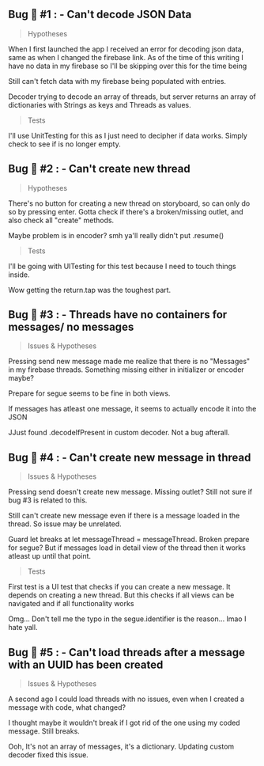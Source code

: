 ## Bug :bug: #1 : - Can't decode JSON Data

> Hypotheses

When I first launched the app I received an error for decoding json data, same as when I changed the firebase link. As of the time of this writing I have no data in my firebase so I'll be skipping over this for the time being

Still can't fetch data with my firebase being populated with entries.

Decoder trying to decode an array of threads, but server returns an array of dictionaries with Strings as keys and Threads as values.

>Tests

I'll use UnitTesting for this as I just need to decipher if data works.
Simply check to see if is no longer empty.

## Bug :bug: #2 : - Can't create new thread

> Hypotheses

There's no button for creating a new thread on storyboard, so can only do so by pressing enter. Gotta check if there's a broken/missing outlet, and also check all "create" methods.

Maybe problem is in encoder? smh ya'll really didn't put .resume()

> Tests

I'll be going with UITesting for this test because I need to touch things inside.

Wow getting the return.tap was the toughest part.

## Bug :bug: #3 : - Threads have no containers for messages/ no messages

> Issues & Hypotheses

Pressing send new message made me realize that there is no "Messages" in my firebase threads. Something missing either in initializer or encoder maybe?

Prepare for segue seems to be fine in both views.

If messages has atleast one message, it seems to actually encode it into the JSON

JJust found .decodeIfPresent in custom decoder. Not a bug afterall.

## Bug :bug: #4 : - Can't create new message in thread

> Issues & Hypotheses

Pressing send doesn't create new message. Missing outlet? Still not sure if bug #3 is related to this.

Still can't create new message even if there is a message loaded in the thread. So issue may be unrelated.

Guard let breaks at let messageThread = messageThread. Broken prepare for segue? But if messages load in detail view of the thread then it works atleast up until that point.

>Tests

First test is a UI test that checks if you can create a new message. It depends on creating a new thread. But this checks if all views can be navigated and if all functionality works

Omg... Don't tell me the typo in the segue.identifier is the reason... lmao I hate yall.

## Bug :bug: #5 : - Can't load threads after a message with an UUID has been created

> Issues & Hypotheses

A second ago I could load threads with no issues, even when I created a message with code, what changed?

I thought maybe it wouldn't break if I got rid of the one using my coded message. Still breaks.

Ooh, It's not an array of messages, it's a dictionary. Updating custom decoder fixed this issue.

